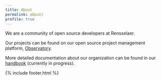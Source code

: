 ```yaml
---
title: About
permalink: about/
profile: true
---
```


We are a community of open source developers at Rensselaer.

Our projects can be found on our open source project management platform, [Observatory](https://rcos.io). 

More detailed documentation about our organization can be found in our [handbook](http://rcos.github.io/rcos-handbook) (currently in progress).

{% include footer.html %}